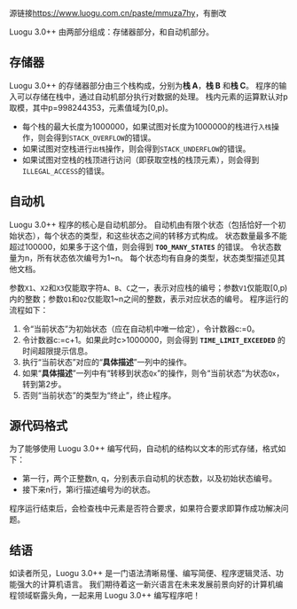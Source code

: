 源链接<https://www.luogu.com.cn/paste/mmuza7hy>，有删改

Luogu 3.0++ 由两部分组成：存储器部分，和自动机部分。

## 存储器
Luogu 3.0++ 的存储器部分由三个栈构成，分别为**栈 A**，**栈 B** 和**栈 C**。
程序的输入可以存储在栈中，通过自动机部分执行对数据的处理。
栈内元素的运算默认对p取模，其中p=998244353，元素值域为\[0,p)。
- 每个栈的最大长度为1000000，如果试图对长度为1000000的栈进行`入栈`操作，则会得到`STACK_OVERFLOW`的错误。
- 如果试图对空栈进行`出栈`操作，则会得到`STACK_UNDERFLOW`的错误。
- 如果试图对空栈的栈顶进行访问（即获取空栈的栈顶元素），则会得到`ILLEGAL_ACCESS`的错误。

## 自动机
Luogu 3.0++ 程序的核心是自动机部分。
自动机由有限个状态（包括恰好一个初始状态），每个状态的类型，和这些状态之间的转移方式构成。
状态数量最多不能超过100000，如果多于这个值，则会得到 **`TOO_MANY_STATES`** 的错误。
令状态数量为n，所有状态依次编号为1~n。
每个状态均有自身的类型，状态类型描述见其他文档。

参数`X1`、`X2`和`X3`仅能取字符`A`、`B`、`C`之一，表示对应栈的编号；参数`V1`仅能取\[0,p)内的整数；参数`Q1`和`Q2`仅能取1~n之间的整数，表示对应状态的编号。
程序运行的流程如下：
1. 令“当前状态”为初始状态（应在自动机中唯一给定），令计数器c:=0。
2. 令计数器c:=c+1。如果此时c>1000000，则会得到 **`TIME_LIMIT_EXCEEDED`** 的时间超限提示信息。
3. 执行“当前状态”对应的“**具体描述**”一列中的操作。
4. 如果“**具体描述**”一列中有“转移到状态`Qx`”的操作，则令“当前状态”为状态`Qx`，转到第2步。
5. 否则“当前状态”的类型为“终止”，终止程序。

## 源代码格式
为了能够使用 Luogu 3.0++ 编写代码，自动机的结构以文本的形式存储，格式如下：
- 第一行，两个正整数n, q，分别表示自动机的状态数，以及初始状态编号。
- 接下来n行，第i行描述编号为i的状态。

程序运行结束后，会检查栈中元素是否符合要求，如果符合要求即算作成功解决问题。
## 结语
如读者所见，Luogu 3.0++ 是一门语法清晰易懂、编写简便、程序逻辑灵活、功能强大的计算机语言。
我们期待着这一新兴语言在未来发展前景向好的计算机编程领域崭露头角，一起来用 Luogu 3.0++ 编写程序吧！
